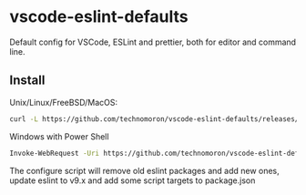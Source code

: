 # vscode-eslint-defaults

Default config for VSCode, ESLint and prettier, both for editor and command line.

## Install

Unix/Linux/FreeBSD/MacOS:

```bash
curl -L https://github.com/technomoron/vscode-eslint-defaults/releases/download/v1.0.10/installer.tgz | tar -vxz && node configure-eslint.cjs && rm installer.tgz configure-eslint.cjs
```

Windows with Power Shell

```bash
Invoke-WebRequest -Uri https://github.com/technomoron/vscode-eslint-defaults/releases/download/v1.0.10/installer.tgz -OutFile installer.tgz; tar -xvzf installer.tgz; node configure-eslint.cjs; Remove-Item -Force installer.tgz, configure-eslint.cjs

```

The configure script will remove old eslint packages and add new ones,
update eslint to v9.x and add some script targets to package.json
